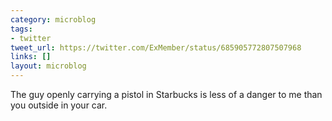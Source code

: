 ```yaml
---
category: microblog
tags:
- twitter
tweet_url: https://twitter.com/ExMember/status/685905772807507968
links: []
layout: microblog
---
```

The guy openly carrying a pistol in Starbucks is less of a danger to me than you outside in your car.
